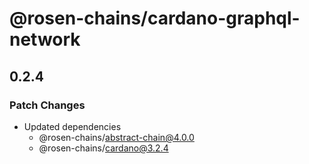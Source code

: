# @rosen-chains/cardano-graphql-network

## 0.2.4

### Patch Changes

- Updated dependencies
  - @rosen-chains/abstract-chain@4.0.0
  - @rosen-chains/cardano@3.2.4
